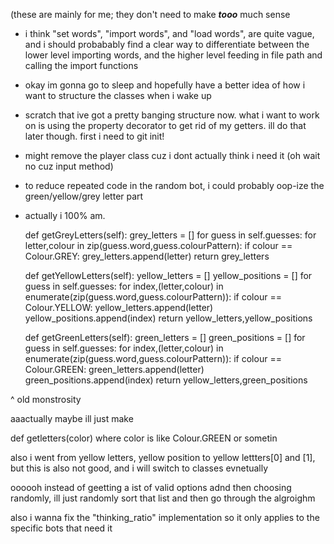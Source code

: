 (these are mainly for me; they don't need to make ***tooo*** much sense

- i think "set words", "import words", and "load words",
are quite vague, and i should probabably find a clear way to differentiate between 
the lower level importing words, and the higher level feeding in file path and calling the import functions


- okay im gonna go to sleep and hopefully have a better idea of how i want to structure the classes when i wake up

- scratch that ive got a pretty banging structure now. what i want to work on is using the property 
decorator to get rid of my getters. ill do that later though. first i need to git init!

- might remove the player class cuz i dont actually think i need it (oh wait no cuz input method)

- to reduce repeated code in the random bot, i could probably oop-ize the green/yellow/grey letter part


- actually i 100% am.

 	def getGreyLetters(self):
		grey_letters = []
		for guess in self.guesses:
			for letter,colour in zip(guess.word,guess.colourPattern):
				if colour == Colour.GREY:
					grey_letters.append(letter)
		return grey_letters


	def getYellowLetters(self):
		yellow_letters = []
		yellow_positions = []
		for guess in self.guesses:
			for index,(letter,colour) in enumerate(zip(guess.word,guess.colourPattern)):
				if colour == Colour.YELLOW:
					yellow_letters.append(letter)
					yellow_positions.append(index)
		return yellow_letters,yellow_positions

	def getGreenLetters(self):
		green_letters = []
		green_positions = []
		for guess in self.guesses:
			for index,(letter,colour) in enumerate(zip(guess.word,guess.colourPattern)):
				if colour == Colour.GREEN:
					green_letters.append(letter)
					green_positions.append(index)
		return yellow_letters,green_positions

^ old monstrosity


aaactually maybe ill just make 

 def getletters(color) where color is like Colour.GREEN or sometin

 also i went from yellow letters, yellow position to yellow lettters[0] and [1], but this is also not good, and i will switch to classes evnetually



oooooh instead of geetting a ist of valid options adnd then choosing randomly, ill just randomly sort that list and then go through the algroighm

 also i wanna fix the "thinking_ratio" implementation so it only applies to the specific bots that need it
